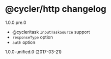 # @cycler/http changelog

1.0.0.pre.0

- @cycler/task `InputTaskSource` support
- `responseType` option
- `auth` option

1.0.0-unified.0 (2017-03-21)